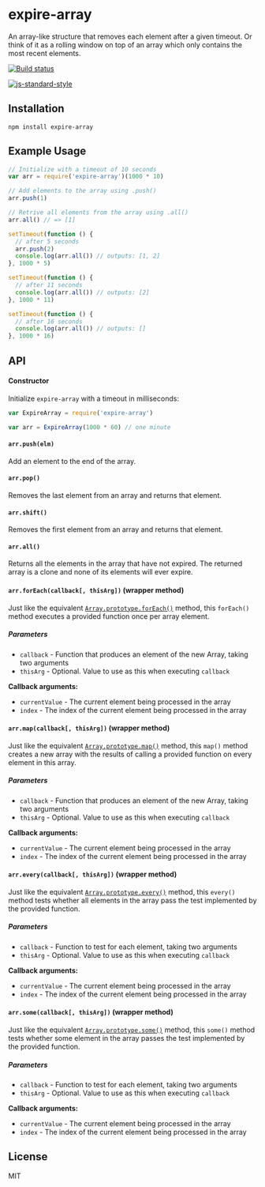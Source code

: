# expire-array

An array-like structure that removes each element after a given timeout.
Or think of it as a rolling window on top of an array which only
contains the most recent elements.

[![Build status](https://travis-ci.org/watson/expire-array.svg?branch=master)](https://travis-ci.org/watson/expire-array)

[![js-standard-style](https://raw.githubusercontent.com/feross/standard/master/badge.png)](https://github.com/feross/standard)

## Installation

```
npm install expire-array
```

## Example Usage

```js
// Initialize with a timeout of 10 seconds
var arr = require('expire-array')(1000 * 10)

// Add elements to the array using .push()
arr.push(1)

// Retrive all elements from the array using .all()
arr.all() // => [1]

setTimeout(function () {
  // after 5 seconds
  arr.push(2)
  console.log(arr.all()) // outputs: [1, 2]
}, 1000 * 5)

setTimeout(function () {
  // after 11 seconds
  console.log(arr.all()) // outputs: [2]
}, 1000 * 11)

setTimeout(function () {
  // after 16 seconds
  console.log(arr.all()) // outputs: []
}, 1000 * 16)
```

## API

#### Constructor

Initialize `expire-array` with a timeout in milliseconds:

```js
var ExpireArray = require('expire-array')

var arr = ExpireArray(1000 * 60) // one minute
```

#### `arr.push(elm)`

Add an element to the end of the array.

#### `arr.pop()`

Removes the last element from an array and returns that element.

#### `arr.shift()`

Removes the first element from an array and returns that element.

#### `arr.all()`

Returns all the elements in the array that have not expired. The
returned array is a clone and none of its elements will ever expire.

#### `arr.forEach(callback[, thisArg])` (wrapper method)

Just like the equivalent
[`Array.prototype.forEach()`](https://developer.mozilla.org/en-US/docs/Web/JavaScript/Reference/Global_Objects/Array/forEach)
method, this `forEach()` method executes a provided function once per
array element.

##### Parameters

- `callback` - Function that produces an element of the new Array,
  taking two arguments
- `thisArg` - Optional. Value to use as this when executing `callback`

**Callback arguments:**

- `currentValue` - The current element being processed in the array
- `index` - The index of the current element being processed in the
  array

#### `arr.map(callback[, thisArg])` (wrapper method)

Just like the equivalent
[`Array.prototype.map()`](https://developer.mozilla.org/en-US/docs/Web/JavaScript/Reference/Global_Objects/Array/map)
method, this `map()` method creates a new array with the results of
calling a provided function on every element in this array.

##### Parameters

- `callback` - Function that produces an element of the new Array,
  taking two arguments
- `thisArg` - Optional. Value to use as this when executing `callback`

**Callback arguments:**

- `currentValue` - The current element being processed in the array
- `index` - The index of the current element being processed in the
  array

#### `arr.every(callback[, thisArg])` (wrapper method)

Just like the equivalent
[`Array.prototype.every()`](https://developer.mozilla.org/en-US/docs/Web/JavaScript/Reference/Global_Objects/Array/every)
method, this `every()` method tests whether all elements in the array
pass the test implemented by the provided function.

##### Parameters

- `callback` - Function to test for each element, taking two arguments
- `thisArg` - Optional. Value to use as this when executing `callback`

**Callback arguments:**

- `currentValue` - The current element being processed in the array
- `index` - The index of the current element being processed in the
  array

#### `arr.some(callback[, thisArg])` (wrapper method)

Just like the equivalent
[`Array.prototype.some()`](https://developer.mozilla.org/en-US/docs/Web/JavaScript/Reference/Global_Objects/Array/some)
method, this `some()` method tests whether some element in the array
passes the test implemented by the provided function.

##### Parameters

- `callback` - Function to test for each element, taking two arguments
- `thisArg` - Optional. Value to use as this when executing `callback`

**Callback arguments:**

- `currentValue` - The current element being processed in the array
- `index` - The index of the current element being processed in the
  array

## License

MIT
